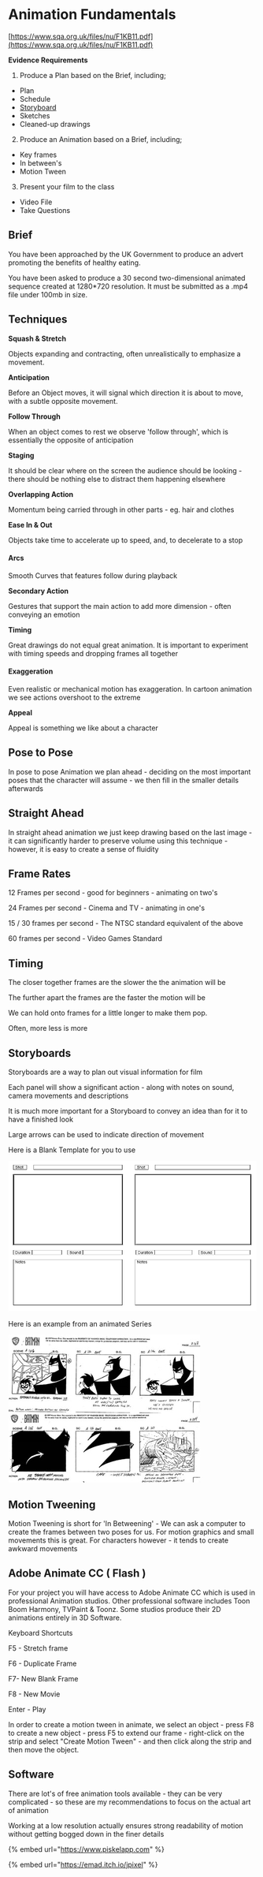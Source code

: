 # Animation Fundamentals

[https://www.sqa.org.uk/files/nu/F1KB11.pdf](https://www.sqa.org.uk/files/nu/F1KB11.pdf)

**Evidence Requirements**

1. Produce a Plan based on the Brief, including;

* Plan
* Schedule
* [Storyboard](https://tutor.neocities.org/Storyboard.doc)
* Sketches
* Cleaned-up drawings

2. Produce an Animation based on a Brief, including;

* Key frames
* In between's
* Motion Tween

3. Present your film to the class

* Video File
* Take Questions

## Brief

You have been approached by the UK Government to produce an advert promoting the benefits of healthy eating.

You have been asked to produce a 30 second two-dimensional animated sequence created at 1280\*720 resolution. It must be submitted as a .mp4 file under 100mb in size.

## Techniques

**Squash & Stretch**

Objects expanding and contracting, often unrealistically to emphasize a movement.

**Anticipation**

Before an Object moves, it will signal which direction it is about to move, with a subtle opposite movement. 

**Follow Through**

When an object comes to rest we observe 'follow through', which is essentially the opposite of anticipation

**Staging**

It should be clear where on the screen the audience should be looking - there should be nothing else to distract them happening elsewhere

**Overlapping Action**

Momentum being carried through in other parts - eg. hair and clothes

**Ease In & Out**

Objects take time to accelerate up to speed, and, to decelerate to a stop

#### Arcs

Smooth Curves that features follow during playback

**Secondary Action**

Gestures that support the main action to add more dimension - often conveying an emotion

**Timing**

Great drawings do not equal great animation. It is important to experiment with timing speeds and dropping frames all together

#### Exaggeration

Even realistic or mechanical motion has exaggeration. In cartoon animation we see actions overshoot to the extreme

**Appeal**

Appeal is something we like about a character

## Pose to Pose

In pose to pose Animation we plan ahead - deciding on the most important poses that the character will assume - we then fill in the smaller details afterwards

## Straight Ahead

In straight ahead animation we just keep drawing based on the last image - it can significantly harder to preserve volume using this technique - however, it is easy to create a sense of fluidity

## Frame Rates

12 Frames per second - good for beginners - animating on two's

24 Frames per second - Cinema and TV - animating in one's

15 / 30 frames per second - The NTSC standard equivalent of the above

60 frames per second - Video Games Standard

## Timing

The closer together frames are the slower the the animation will be

The further apart the frames are the faster the motion will be

We can hold onto frames for a little longer to make them pop. 

Often, more less is more

## Storyboards

Storyboards are a way to plan out visual information for film

Each panel will show a significant action - along with notes on sound, camera movements and descriptions

It is much more important for a Storyboard to convey an idea than for it to have a finished look

Large arrows can be used to indicate direction of movement

Here is a Blank Template for you to use

![](../../../.gitbook/assets/storyboard.png)

Here is an example from an animated Series

![](../../../.gitbook/assets/image%20%283%29.png)

## Motion Tweening

Motion Tweening is short for 'In Betweening' - We can ask a computer to create the frames between two poses for us. For motion graphics and small movements this is great. For characters however -  it tends to create awkward movements

## Adobe Animate CC \( Flash \)

For your project you will have access to Adobe Animate CC which is used in professional Animation studios. Other professional software includes Toon Boom Harmony, TVPaint & Toonz. Some studios produce their 2D animations entirely in 3D Software.

Keyboard Shortcuts

F5 - Stretch frame

F6 - Duplicate Frame

F7-  New Blank Frame

F8 - New Movie

Enter - Play

In order to create a motion tween in animate, we select an object - press F8 to create a new object - press F5 to extend our frame - right-click on the strip and select "Create Motion Tween" - and then click along the strip and then move the object.

## Software

There are lot's of free animation tools available - they can be very complicated - so these are my recommendations to focus on the actual art of animation

Working at a low resolution actually ensures strong readability of motion without getting bogged down in the finer details

{% embed url="https://www.piskelapp.com" %}

{% embed url="https://emad.itch.io/jpixel" %}



